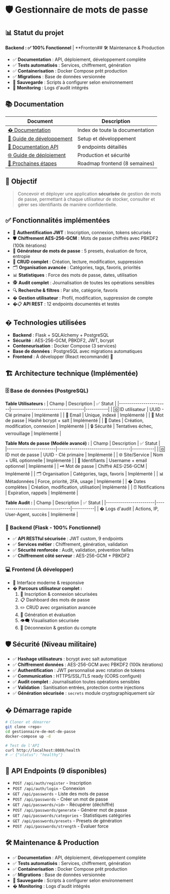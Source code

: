 # 🛡️ Gestionnaire de mots de passe

## 📊 Statut du projet
**Backend : ✅ 100% Fonctionnel** | **Fronten## 🛠️ Maintenance & Production
- ✅ **Documentation** : API, déploiement, développement complète
- ✅ **Tests automatisés** : Services, chiffrement, génération
- ✅ **Containerisation** : Docker Compose prêt production
- ✅ **Migrations** : Base de données versionnée
- 🔄 **Sauvegarde** : Scripts à configurer selon environnement
- 🔔 **Monitoring** : Logs d'audit intégrés

## 📚 Documentation

| Document | Description |
|----------|-------------|
| [� Documentation](/docs) | Index de toute la documentation |
| [🚀 Guide de développement](/docs/DEVELOPMENT.md) | Setup et développement |
| [📡 Documentation API](/docs/API-DOCUMENTATION.md) | 9 endpoints détaillés |
| [🌐 Guide de déploiement](/docs/DEPLOYMENT-GUIDE.md) | Production et sécurité |
| [🎯 Prochaines étapes](/docs/NEXT-STEPS.md) | Roadmap frontend (8 semaines) |En attente** | **Production : 🛠️ Prêt à déployer**

## 🎯 Objectif
> Concevoir et déployer une application **sécurisée** de gestion de mots de passe, permettant à chaque utilisateur de stocker, consulter et gérer ses identifiants de manière confidentielle.

## ✅ Fonctionnalités implémentées
- 🔐 **Authentification JWT** : Inscription, connexion, tokens sécurisés
- 🛡️ **Chiffrement AES-256-GCM** : Mots de passe chiffrés avec PBKDF2 (100k itérations)
- 🎲 **Générateur de mots de passe** : 5 presets, évaluation de force, entropie
- 📝 **CRUD complet** : Création, lecture, modification, suppression
- 🗂️ **Organisation avancée** : Catégories, tags, favoris, priorités
- 📊 **Statistiques** : Force des mots de passe, dates, utilisation
- 🕵️ **Audit complet** : Journalisation de toutes les opérations sensibles
- 🔍 **Recherche & filtres** : Par site, catégorie, favoris
- � **Gestion utilisateur** : Profil, modification, suppression de compte
- �📋 **API REST** : 12 endpoints documentés et testés

## �️ Technologies utilisées
- **Backend** : Flask + SQLAlchemy + PostgreSQL
- **Sécurité** : AES-256-GCM, PBKDF2, JWT, bcrypt
- **Conteneurisation** : Docker Compose (3 services)
- **Base de données** : PostgreSQL avec migrations automatiques
- **Frontend** : À développer (React recommandé) 🎨

## 🏗️ Architecture technique (Implémentée)

### 🗄️ Base de données (PostgreSQL)

**Table Utilisateurs :**
| Champ                  | Description                        | ✅ Statut |
|------------------------|------------------------------------|-----------|
| 🆔 ID utilisateur      | UUID - Clé primaire                | Implémenté |
| 📧 Email               | Unique, indexé                     | Implémenté |
| 🔑 Mot de passe        | Hashé bcrypt + salt                | Implémenté |
| 📅 Dates               | Création, modification, connexion   | Implémenté |
| 🔒 Sécurité            | Tentatives échec, verrouillage     | Implémenté |

**Table Mots de passe (Modèle avancé) :**
| Champ                  | Description                        | ✅ Statut |
|------------------------|------------------------------------|-----------|
| 🆔 ID mot de passe     | UUID - Clé primaire                | Implémenté |
| 🌐 Site/Service        | Nom + URL optionnelle              | Implémenté |
| 👤 Identifiants        | Username + email optionnel         | Implémenté |
| 🗝️ Mot de passe        | Chiffré AES-256-GCM                | Implémenté |
| 🗂️ Organisation        | Catégories, tags, favoris          | Implémenté |
| 📊 Métadonnées         | Force, priorité, 2FA, usage       | Implémenté |
| � Dates complètes     | Création, modification, utilisation| Implémenté |
| ⏰ Notifications       | Expiration, rappels                | Implémenté |

**Table Audit :**
| Champ                  | Description                        | ✅ Statut |
|------------------------|------------------------------------|-----------|
| �️ Logs d'audit       | Actions, IP, User-Agent, succès    | Implémenté |

### 🔗 Backend (Flask - 100% Fonctionnel)
- ✅ **API RESTful sécurisée** : JWT custom, 9 endpoints
- ✅ **Services métier** : Chiffrement, génération, validation
- ✅ **Sécurité renforcée** : Audit, validation, prévention failles
- ✅ **Chiffrement côté serveur** : AES-256-GCM + PBKDF2

### 💻 Frontend (À développer)
- 🚧 Interface moderne & responsive
- � **Parcours utilisateur complet :**
    1. 🔏 Inscription & connexion sécurisées
    2. 📋 Dashboard des mots de passe
    3. ✏️ CRUD avec organisation avancée
    4. 🎲 Génération et évaluation
    5. 👁️‍🗨️ Visualisation sécurisée
    6. 🚪 Déconnexion & gestion du compte

## 🛡️ Sécurité (Niveau militaire)
- ✅ **Hashage utilisateurs** : bcrypt avec salt automatique
- ✅ **Chiffrement données** : AES-256-GCM avec PBKDF2 (100k itérations)
- ✅ **Authentification** : JWT personnalisé avec rotation de tokens
- ✅ **Communication** : HTTPS/SSL/TLS ready (CORS configuré)
- ✅ **Audit complet** : Journalisation toutes opérations sensibles
- ✅ **Validation** : Sanitisation entrées, protection contre injections
- ✅ **Génération sécurisée** : `secrets` module cryptographiquement sûr

## � Démarrage rapide
```bash
# Cloner et démarrer
git clone <repo>
cd gestionnaire-de-mot-de-passe
docker-compose up -d

# Test de l'API
curl http://localhost:8080/health
# ✅ {"status": "healthy"}
```

## 📡 API Endpoints (9 disponibles)
- `POST /api/auth/register` - Inscription
- `POST /api/auth/login` - Connexion
- `GET /api/passwords` - Liste des mots de passe
- `POST /api/passwords` - Créer un mot de passe
- `GET /api/passwords/<id>` - Récupérer (déchiffré)
- `POST /api/passwords/generate` - Générer mot de passe
- `GET /api/passwords/categories` - Statistiques catégories
- `GET /api/passwords/presets` - Presets de génération
- `POST /api/passwords/strength` - Évaluer force

## 🛠️ Maintenance & Production
- ✅ **Documentation** : API, déploiement, développement complète
- ✅ **Tests automatisés** : Services, chiffrement, génération
- ✅ **Containerisation** : Docker Compose prêt production
- ✅ **Migrations** : Base de données versionnée
- 🔄 **Sauvegarde** : Scripts à configurer selon environnement
- � **Monitoring** : Logs d'audit intégrés
